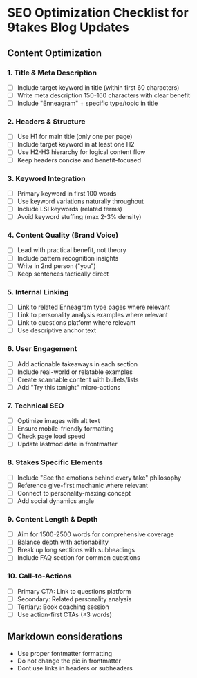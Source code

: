 # SEO Optimization Checklist for 9takes Blog Updates

## Content Optimization

### 1. **Title & Meta Description**

- [ ] Include target keyword in title (within first 60 characters)
- [ ] Write meta description 150-160 characters with clear benefit
- [ ] Include "Enneagram" + specific type/topic in title

### 2. **Headers & Structure**

- [ ] Use H1 for main title (only one per page)
- [ ] Include target keyword in at least one H2
- [ ] Use H2-H3 hierarchy for logical content flow
- [ ] Keep headers concise and benefit-focused

### 3. **Keyword Integration**

- [ ] Primary keyword in first 100 words
- [ ] Use keyword variations naturally throughout
- [ ] Include LSI keywords (related terms)
- [ ] Avoid keyword stuffing (max 2-3% density)

### 4. **Content Quality (Brand Voice)**

- [ ] Lead with practical benefit, not theory
- [ ] Include pattern recognition insights
- [ ] Write in 2nd person ("you")
- [ ] Keep sentences tactically direct

### 5. **Internal Linking**

- [ ] Link to related Enneagram type pages where relevant
- [ ] Link to personality analysis examples where relevant
- [ ] Link to questions platform where relevant
- [ ] Use descriptive anchor text

### 6. **User Engagement**

- [ ] Add actionable takeaways in each section
- [ ] Include real-world or relatable examples
- [ ] Create scannable content with bullets/lists
- [ ] Add "Try this tonight" micro-actions

### 7. **Technical SEO**

- [ ] Optimize images with alt text
- [ ] Ensure mobile-friendly formatting
- [ ] Check page load speed
- [ ] Update lastmod date in frontmatter

### 8. **9takes Specific Elements**

- [ ] Include "See the emotions behind every take" philosophy
- [ ] Reference give-first mechanic where relevant
- [ ] Connect to personality-maxing concept
- [ ] Add social dynamics angle

### 9. **Content Length & Depth**

- [ ] Aim for 1500-2500 words for comprehensive coverage
- [ ] Balance depth with actionability
- [ ] Break up long sections with subheadings
- [ ] Include FAQ section for common questions

### 10. **Call-to-Actions**

- [ ] Primary CTA: Link to questions platform
- [ ] Secondary: Related personality analysis
- [ ] Tertiary: Book coaching session
- [ ] Use action-first CTAs (≤3 words)

## Markdown considerations

- Use proper fontmatter formatting
- Do not change the pic in frontmatter
- Dont use links in headers or subheaders
